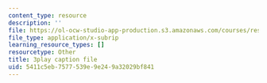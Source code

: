 ```yaml
---
content_type: resource
description: ''
file: https://ol-ocw-studio-app-production.s3.amazonaws.com/courses/res-18-006-calculus-revisited-single-variable-calculus-fall-2010/5411c5eb7577539e9e249a32029bf841_MNhkoylpyNA.vtt
file_type: application/x-subrip
learning_resource_types: []
resourcetype: Other
title: 3play caption file
uid: 5411c5eb-7577-539e-9e24-9a32029bf841
---
```

